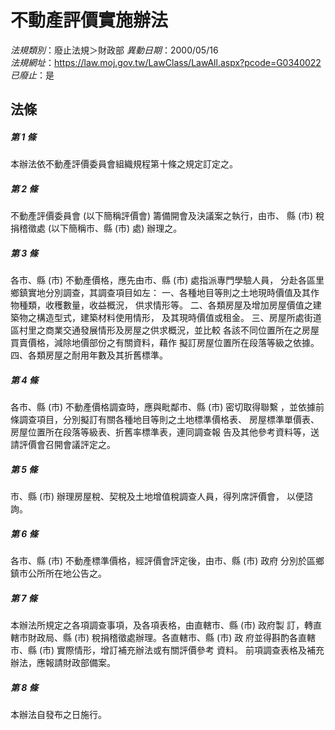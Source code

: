 # 不動產評價實施辦法

*法規類別*：廢止法規＞財政部
*異動日期*：2000/05/16  
*法規網址*：https://law.moj.gov.tw/LawClass/LawAll.aspx?pcode=G0340022
*已廢止*：是


## 法條
##### 第 1 條
本辦法依不動產評價委員會組織規程第十條之規定訂定之。

##### 第 2 條
不動產評價委員會 (以下簡稱評價會) 籌備開會及決議案之執行，由市、
縣 (市) 稅捐稽徵處 (以下簡稱市、縣 (市) 處) 辦理之。

##### 第 3 條
各市、縣 (市) 不動產價格，應先由市、縣 (市) 處指派專門學驗人員，
分赴各區里鄉鎮實地分別調查，其調查項目如左：
一、各種地目等則之土地現時價值及其作物種類，收穫數量，收益概況，
    供求情形等。
二、各類房屋及增加房屋價值之建築物之構造型式，建築材料使用情形，
    及其現時價值或租金。
三、房屋所處街道區村里之商業交通發展情形及房屋之供求概況，並比較
    各該不同位置所在之房屋買賣價格，減除地價部份之有關資料，藉作
    擬訂房屋位置所在段落等級之依據。
四、各類房屋之耐用年數及其折舊標準。


##### 第 4 條
各市、縣 (市) 不動產價格調查時，應與毗鄰市、縣 (市) 密切取得聯繫
，並依據前條調查項目，分別擬訂有關各種地目等則之土地標準價格表、
房屋標準單價表、房屋位置所在段落等級表、折舊率標準表，連同調查報
告及其他參考資料等，送請評價會召開會議評定之。

##### 第 5 條
市、縣 (市) 辦理房屋稅、契稅及土地增值稅調查人員，得列席評價會，
以便諮詢。

##### 第 6 條
各市、縣 (市) 不動產標準價格，經評價會評定後，由市、縣 (市) 政府
分別於區鄉鎮市公所所在地公告之。

##### 第 7 條
本辦法所規定之各項調查事項，及各項表格，由直轄市、縣 (市) 政府製
訂，轉直轄市財政局、縣 (市) 稅捐稽徵處辦理。各直轄市、縣 (市) 政
府並得斟酌各直轄市、縣 (市) 實際情形，增訂補充辦法或有關評價參考
資料。
前項調查表格及補充辦法，應報請財政部備案。

##### 第 8 條
本辦法自發布之日施行。


